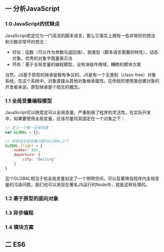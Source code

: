 ## 一  分析JavaScript

### 1.0 JavaScript的优缺点

JavaScript若定位为一门简洁的脚本语言，那么它事实上拥有一些非常好的想法和少数非常坏的想法：
- 好处：函数（可以作为参数与返回值）、弱类型（脚本语言需要的特性）、动态对象、优秀的对象字面量表示法
- 坏处：基于全局变量的编程模型，没有块级作用域，糟糕的模块方案

当然，JS基于原型的继承是极有争议的，JS是有一个无类别（class-free）对象系统，在这个系统中，对象直接从其他对象继承属性。在传统的使用类创建对象的开发者来说，原型继承是个陌生的概念。  

### 1.1 全局变量编程模型

JavaScript可以随意定可以全局变量，严重削弱了程序的灵活性。在实际开发中，如果要使用全局变量，应该尽量将其固定在一个对象之下：
```js
// 定义一个唯一全局变量
var GLOBAL = {};            

// 将其他全局变量归属在GLOBAL之下
GLOBAL.flight = {
    number: 815,
    departure: {
        city: "BeiJing"
    }
}
```

这个GLOBAL相当于给全局变量划定了一个明明空间，可以显著降低程序内全局变量的污染问题，我们也可以发现在著名JS运行时Node中，就是这样处理的。  

### 1.2 基于原型的面向对象


### 1.3 异步编程


### 1.4 模块方案

## 二 ES6




